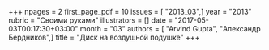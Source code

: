 +++
npages = 2
first_page_pdf = 10
issues = [ "2013_03",]
year = "2013"
rubric = "Своими руками"
illustrators = []
date = "2017-05-03T00:17:30+03:00"
month = "03"
authors = [ "Arvind Gupta", "Александр Бердников",]
title = "Диск на воздушной подушке"
+++
